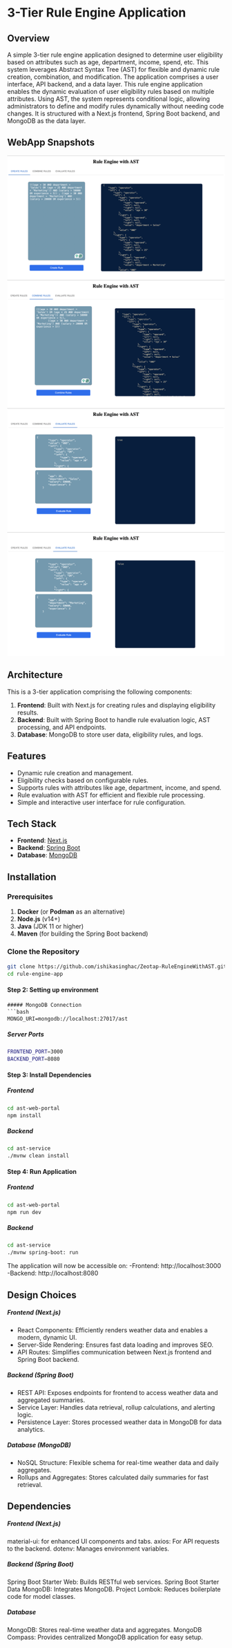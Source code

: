 # 3-Tier Rule Engine Application

## Overview
A simple 3-tier rule engine application designed to determine user eligibility based on attributes such as age, department, income, spend, etc. This system leverages Abstract Syntax Tree (AST) for flexible and dynamic rule creation, combination, and modification. The application comprises a user interface, API backend, and a data layer.
This rule engine application enables the dynamic evaluation of user eligibility rules based on multiple attributes. Using AST, the system represents conditional logic, allowing administrators to define and modify rules dynamically without needing code changes. It is structured with a Next.js frontend, Spring Boot backend, and MongoDB as the data layer.

## WebApp Snapshots
![image info](snapshots/create.png)
![image info](snapshots/combine.png)
![image info](snapshots/evaluate-true.png)
![image info](snapshots/evaluate-false.png)

## Architecture

This is a 3-tier application comprising the following components:
1. **Frontend**: Built with Next.js for creating rules and displaying eligibility results.
2. **Backend**: Built with Spring Boot to handle rule evaluation logic, AST processing, and API endpoints.
3. **Database**: MongoDB to store user data, eligibility rules, and logs.

## Features

- Dynamic rule creation and management.
- Eligibility checks based on configurable rules.
- Supports rules with attributes like age, department, income, and spend.
- Rule evaluation with AST for efficient and flexible rule processing.
- Simple and interactive user interface for rule configuration.

## Tech Stack

- **Frontend**: [Next.js](https://nextjs.org/)
- **Backend**: [Spring Boot](https://spring.io/projects/spring-boot)
- **Database**: [MongoDB](https://www.mongodb.com/)


## Installation

### Prerequisites

1. **Docker** (or **Podman** as an alternative)
2. **Node.js** (v14+)
3. **Java** (JDK 11 or higher)
4. **Maven** (for building the Spring Boot backend)

### Clone the Repository

```bash
git clone https://github.com/ishikasinghac/Zeotap-RuleEngineWithAST.git
cd rule-engine-app
```

#### Step 2: Setting up environment

```
##### MongoDB Connection
```bash
MONGO_URI=mongodb://localhost:27017/ast
```
##### Server Ports
```bash
FRONTEND_PORT=3000
BACKEND_PORT=8080
```

#### Step 3: Install Dependencies
##### Frontend
```bash
cd ast-web-portal
npm install
```
##### Backend
```bash
cd ast-service
./mvnw clean install
```
#### Step 4: Run Application

##### Frontend
```bash
cd ast-web-portal
npm run dev
```

##### Backend
```bash
cd ast-service
./mvnw spring-boot: run
```

The application will now be accessible on:
-Frontend: http://localhost:3000
-Backend: http://localhost:8080

## Design Choices

##### Frontend (Next.js)
- React Components: Efficiently renders weather data and enables a modern, dynamic UI.
- Server-Side Rendering: Ensures fast data loading and improves SEO.
- API Routes: Simplifies communication between Next.js frontend and Spring Boot backend.
##### Backend (Spring Boot)
- REST API: Exposes endpoints for frontend to access weather data and aggregated summaries.
- Service Layer: Handles data retrieval, rollup calculations, and alerting logic.
- Persistence Layer: Stores processed weather data in MongoDB for data analytics.
##### Database (MongoDB)
- NoSQL Structure: Flexible schema for real-time weather data and daily aggregates.
- Rollups and Aggregates: Stores calculated daily summaries for fast retrieval.

## Dependencies
##### Frontend (Next.js)
material-ui: for enhanced UI components and tabs.
axios: For API requests to the backend.
dotenv: Manages environment variables.

##### Backend (Spring Boot)
Spring Boot Starter Web: Builds RESTful web services.
Spring Boot Starter Data MongoDB: Integrates MongoDB.
Project Lombok: Reduces boilerplate code for model classes.

##### Database
MongoDB: Stores real-time weather data and aggregates.
MongoDB Compass: Provides centralized MongoDB application for easy setup.
